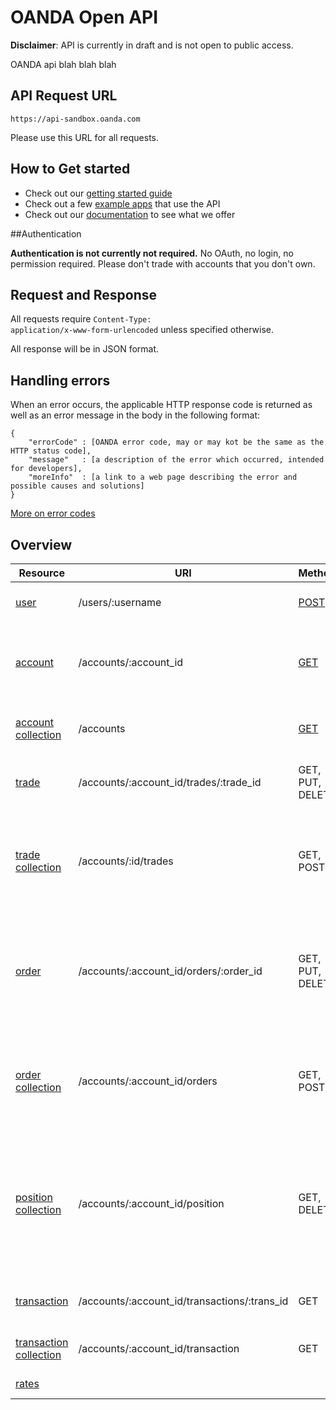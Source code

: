 OANDA Open API
==============

**Disclaimer**: API is currently in draft and is not open to public access.

OANDA api blah blah blah

API Request URL
------------------
	https://api-sandbox.oanda.com

Please use this URL for all requests.


How to Get started
------------------
* Check out our [getting started guide](quick_start)
* Check out a few [example apps](examples) that use the API
* Check out our [documentation](#Overview) to see what we offer

   

<!--##Getting started g
###Step 1: Register your application

* Go to developer.oanda.com and sign up for a developer acount.
* Register your applications on developer.oanda.com. We will assign OAuth client_id and client_secret for each of your applications. 

###Step 2: Authenticate
All requests beside rates require authentcation.  Authentication required requests require an OAuth `access_token` which can be obtained by following the [authenication guide](#Authentication) below.

###Step 3: Start Making request

```shell
$curl -X POST \
    -H "Authorization: Bearer some_access_token_mF_9.B5f-4.1JqM"
    --data-urlencode 'instrument=EUR/USD' \
    --data-urlencode 'uints=1' \
    --data-urlencode 'direction=long' \
    http://api.oanda.com/accounts/6531071/trades

{
    "ids" : [177715575],
    "instrument" : "EUR\/USD",
    "units" : 2,
    "price" : 1.30582,
    "marginUsed" : 0.1306,
    "direction" : "short"
}
```
-->

##Authentication

**Authentication is not currently not required.** No OAuth, no login, no permission required. Please don't trade with accounts that you don't own.
<!--
OANDA's API uses the [OAuth 2.0 protocol](http://tools.ietf.org/html/draft-ietf-oauth-v2-12). A successful authentication flow results in the application obtaining a user access token which can be used to make requests to OANDA's APIs.


#### Obtaining an access token

1. Direct user to our authourization URL.  User will be asked to log in if they are not logged in. The user will be prompt if he/she would like to give you application access to their account.

2. The server will redirect the user in one of two ways that you choose:
	* __Server-side flow__ (Authorization Code): Redirect the user to a URI of your choice. Take the provided code parameter and exchange it for an access_token by POSTing the code to our access_token url.
	* __Client-side flow__ (Implicit flow): Instead of handling a code, we include the access_token as a fragment (#) in the URL. This method allows applications without any server component to receive an access_token with ease.

#### Server-side flow

#####Step 1: Direct user to OANDA for authorization

Direct OANDA account holder to the following URL to obtain authorization from user:

	http://api.oanda.com/oauth/authorized?client_id=$APP_ID&redirect_url=$APP_REDIRECT_URL&scope=$LIST_OF_PERMISSIONS&response_type=code
	
**Parameters**

* **client_id**: **required** The Application ID as provided when registering the application with OANDA.
* **redirect_url**: **required** The URL to redirect to after the user finishes the authorization flow. The URL specified must be a URL of with the same Base Domain as specified in the application settings.
* **scope**: **required** A comma separated list of the permission being requested.
* **response_type**: **required** Specify **code** to request server-size flow.
* **state**: **optional** A unique string used to maintain application state between the request and callback. When OANDA redirects the user back to the application redirect_uri, this parameter's value will be included in the response. This parameter is used to protect against Cross-Site Request Forgery.

#####Step 2: Receive redirect from OANDA 

OANDA will provide you with authentication code by redirecting to your `redirect_url` specified in step 1.

	https://your-redirect-url?state=$UNIQUE_STR&code=$AUTH_CODE
	
**Parameters**

* **code**: The authorization code, that can be used to obtain an access token.
* **state**: The *optional* unique string that was originally specified.

If your authorization request is denied by the user, then we will redirect the user to your `redirect_uri` with error parameters:

	http://your-redirect-uri?error=access_denied&error_reason=user_denied&error_description=The+user+denied+your+request&state=$UNIQUE_STR

**Parameters**

* **error**: access_denied
* **error_reason**: user_denied
* **error_description**: The user denied your request
* **state**: The *optional* unique string that was originally specified.


#####Step 3: Exchange authentication code for access_token

	http://api.oanda.com/oauth/access_token?client_id=$APP_ID&client_secret=$APP_SECRET&code=$AUTH_CODE
	
**Parameters**

* **client_id**: *required* The Application ID as provided when registering the application with OANDA.
* **client_secret**: *required* The application secret as provided when registering the application with OANDA.
* **code**: *required* The authorization code received in the previous message.

If succeed, access_token will be provide in the following format:

	{
		"access_token": "Asf9e9f30u909u"
	}

#### Client-side flow

#####Step 1: Direct user to OANDA for authorization

Follow same instruction as [above](#step-1-direct-user-to-oanda-for-authorization) but set `response_type=token`

#####Step 2: Receive redirect from OANDA 

OANDA will provide you with access_token by redirecting to your `redirect_url` specified in step 1.

	https://your-redirect-url#state=$UNIQUE_STR&access_token=$ACCESS_TOKEN
	
If your authorization request is denied by the user, then we will redirect the user to your `redirect_uri` with error parameters:

	http://your-redirect-uri?error=access_denied&error_reason=user_denied&error_description=The+user+denied+your+request&state=$UNIQUE_STR


##### Using access_token

`access_token` need to be provide in the HTTP `Authorization` header. For example:

	GET /accounts/1/trades HTTP/1.1
	Accept: */*
	Connection: close
	User-Agent: OAuth gem v0.4.4
	Content-Type: application/x-www-form-urlencoded
	Authorization: Bearer Asf9e9f30u909u
	Host: api.oanda.com

##Scope (Permissions)

* __read__: Allows access to rates and account information
* __trade__: Allows access to open and close trades
-->

Request and Response
------------------
<!--
OAuth token to be part of the HTTP header in all requests

    GET /accounts/1/trades HTTP/1.1
    Accept: */*
    Connection: close
    User-Agent: OAuth gem v0.4.4
    Content-Type: application/x-www-form-urlencoded
    Host: api.oanda.com
-->
All requests require <code>Content-Type: application/x-www-form-urlencoded</code> unless specified otherwise.

All response will be in JSON format.

Handling errors
----------------

When an error occurs, the applicable HTTP response code is returned as well as an error message in the body in the following format:

```shell
{
    "errorCode" : [OANDA error code, may or may kot be the same as the HTTP status code],
    "message"   : [a description of the error which occurred, intended for developers],
    "moreInfo"  : [a link to a web page describing the error and possible causes and solutions]
}
```

[More on error codes]()
<!--
Rate limiting
-------------
-->
Overview
---

| Resource | URI | Methods | Description |
| -------- | -------- | ------- | ----------- |
| [user][users]| /users/:username  | [POST](https://github.com/oanda/apidocs/blob/master/sections/users.md)    | User registration, user profile |
| [account][accounts]| /accounts/:account_id  | [GET](https://github.com/oanda/apidocs/blob/master/sections/accounts.md)    | Contains account information for a specific account |
| [account collection][accounts] | /accounts | [GET](apidocs/blob/master/sections/accounts.md) | Contains list of accounts for a specific user |
| [trade][trades] | /accounts/:account_id/trades/:trade_id | GET, PUT, DELETE | Contains info of a specific trade. |
| [trade collection][trades] | /accounts/:id/trades | GET, POST | Contain a list of trade for a specific account. Use POST to create new trades |
| [order][orders] | /accounts/:account_id/orders/:order_id | GET, PUT, DELETE | Contains info of a specific order. GET to retrieve info. PUT to change, DELETE to delete.|
| [order collection][orders] | /accounts/:account_id/orders | GET, POST | Contain a list of trade for a specific account. Use POST to create new trades |
| [position collection][positions] | /accounts/:account_id/position | GET, DELETE | Contain a list of positions for a specific account. Use GET to retrieve. DELTE to delete existing position. |
| [transaction][transactions] | /accounts/:account_id/transactions/:trans_id | GET | Contains info of a specific transaction. |
| [transaction collection][transactions] | /accounts/:account_id/transaction | GET | Contains info of a list transactions. |
| [rates][rates] | | | Market rates data. |

<!--
| [price alert][alerts] | /accounts/:account_id/alerts/:alert_id | GET, DELETE | Contains info of a specific transaction. |
| [price alert collection][alerts] | /accounts/:account_id/alerts | GET | Contains info of a list transactions. |
| [news][news] | /news/:article_id | GET | Retrieves the body of a news item. |
| [news collection][news] | /news | GET | Contains a list of news items. |
| [notification collection][notifications] | /users/:username/notifications | POST, DELETE | Contains a list of devices registered for notification for :username's accounts |
-->


[users]: https://github.com/oanda/apidocs/blob/master/sections/users.md
[accounts]: https://github.com/oanda/apidocs/blob/master/sections/accounts.md
[trades]: https://github.com/oanda/apidocs/blob/master/sections/trades.md
[orders]: https://github.com/oanda/apidocs/blob/master/sections/orders.md
[positions]: https://github.com/oanda/apidocs/blob/master/sections/positions.md
[transactions]: https://github.com/oanda/apidocs/blob/master/sections/transactions.md
[alerts]: https://github.com/oanda/apidocs/blob/master/sections/alerts.md
[news]: https://github.com/oanda/apidocs/blob/master/sections/news.md
[rates]: https://github.com/oanda/apidocs/blob/master/sections/rates.md
[notifications]: https://github.com/oanda/apidocs/blob/master/sections/notifications.md
[quick_start]: https://github.com/oanda/apidocs/blob/master/sections/getting_started.md
[examples]: https://github.com/oanda/apidocs/blob/master/sections/getting_started.md#examples


